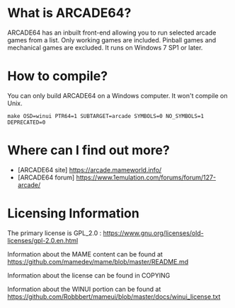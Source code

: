 What is ARCADE64?
=================
ARCADE64 has an inbuilt front-end allowing you to run selected arcade games from a list.
Only working games are included. Pinball games and mechanical games are excluded.
It runs on Windows 7 SP1 or later.


How to compile?
===============

You can only build ARCADE64 on a Windows computer. It won't compile on Unix.

```
make OSD=winui PTR64=1 SUBTARGET=arcade SYMBOLS=0 NO_SYMBOLS=1 DEPRECATED=0
```



Where can I find out more?
==========================

* [ARCADE64 site] https://arcade.mameworld.info/
* [ARCADE64 forum] https://www.1emulation.com/forums/forum/127-arcade/


Licensing Information
=====================

The primary license is GPL_2.0 : https://www.gnu.org/licenses/old-licenses/gpl-2.0.en.html

Information about the MAME content can be found at https://github.com/mamedev/mame/blob/master/README.md

Information about the license can be found in COPYING

Information about the WINUI portion can be found at https://github.com/Robbbert/mameui/blob/master/docs/winui_license.txt
